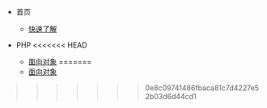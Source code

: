 * 首页
  * [快速了解](README)

* PHP
<<<<<<< HEAD
   * [面向对象](PHP/PHP面向对象)
=======
   * [面向对象](PHP面向对象)
>>>>>>> 0e8c09741486fbaca81c7d4227e52b03d6d44cd1
 